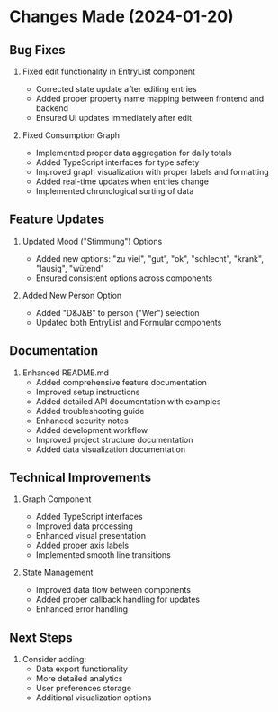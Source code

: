 # Changes Made (2024-01-20)

## Bug Fixes
1. Fixed edit functionality in EntryList component
   - Corrected state update after editing entries
   - Added proper property name mapping between frontend and backend
   - Ensured UI updates immediately after edit

2. Fixed Consumption Graph
   - Implemented proper data aggregation for daily totals
   - Added TypeScript interfaces for type safety
   - Improved graph visualization with proper labels and formatting
   - Added real-time updates when entries change
   - Implemented chronological sorting of data

## Feature Updates
1. Updated Mood ("Stimmung") Options
   - Added new options: "zu viel", "gut", "ok", "schlecht", "krank", "lausig", "wütend"
   - Ensured consistent options across components

2. Added New Person Option
   - Added "D&J&B" to person ("Wer") selection
   - Updated both EntryList and Formular components

## Documentation
1. Enhanced README.md
   - Added comprehensive feature documentation
   - Improved setup instructions
   - Added detailed API documentation with examples
   - Added troubleshooting guide
   - Enhanced security notes
   - Added development workflow
   - Improved project structure documentation
   - Added data visualization documentation

## Technical Improvements
1. Graph Component
   - Added TypeScript interfaces
   - Improved data processing
   - Enhanced visual presentation
   - Added proper axis labels
   - Implemented smooth line transitions

2. State Management
   - Improved data flow between components
   - Added proper callback handling for updates
   - Enhanced error handling

## Next Steps
1. Consider adding:
   - Data export functionality
   - More detailed analytics
   - User preferences storage
   - Additional visualization options
